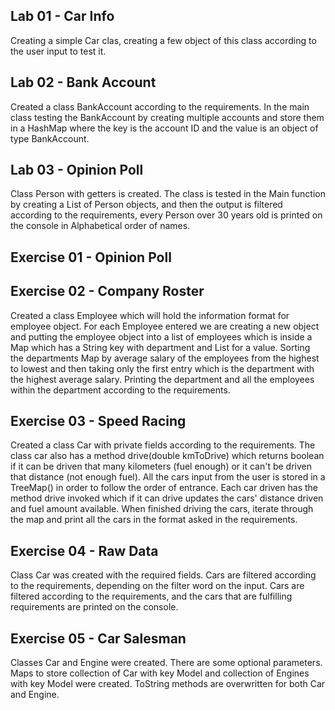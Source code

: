 Lab 01 - Car Info
-

Creating a simple Car clas, creating a few object of this class according to the user input to test it. 

Lab 02 - Bank Account
-

Created a class BankAccount according to the requirements. In the main class testing the BankAccount by creating 
multiple accounts and store them in a HashMap where the key is the account ID and the value is an object of type BankAccount. 

Lab 03 - Opinion Poll
-

Class Person with getters is created. The class is tested in the Main function by creating a List of Person objects, and then
the output is filtered according to the requirements, every Person over 30 years old is printed on the console in Alphabetical 
order of names.

Exercise 01 - Opinion Poll
-

Exercise 02 - Company Roster
-

Created a class Employee which will hold the information format for employee object. For each Employee entered we are 
creating a new object and putting the employee object into a list of employees which is inside a Map which has a String key with 
department and List<Employee> for a value. Sorting the departments Map by average salary of the employees from the highest 
to lowest and then taking only the first entry which is the department with the highest average salary. Printing the department 
and all the employees within the department according to the requirements.

Exercise 03 - Speed Racing
-

Created a class Car with private fields according to the requirements. The class car also has a method drive(double kmToDrive) 
which returns boolean if it can be driven that many kilometers (fuel enough) or it can't be driven that distance (not enough fuel). 
All the cars input from the user is stored in a TreeMap() in order to follow the order of entrance. Each car driven has the 
method drive invoked which if it can drive updates the cars' distance driven and fuel amount available. When finished 
driving the cars, iterate through the map and print all the cars in the format asked in the requirements. 

Exercise 04 - Raw Data
-

Class Car was created with the required fields. Cars are filtered according to the requirements, depending on the filter 
word on the input. Cars are filtered according to the requirements, and the cars that are fulfilling requirements are 
printed on the console. 

Exercise 05 - Car Salesman
-

Classes Car and Engine were created. There are some optional parameters. Maps to store collection of Car with key Model 
and collection of Engines with key Model were created. ToString methods are overwritten for both Car and Engine. 

